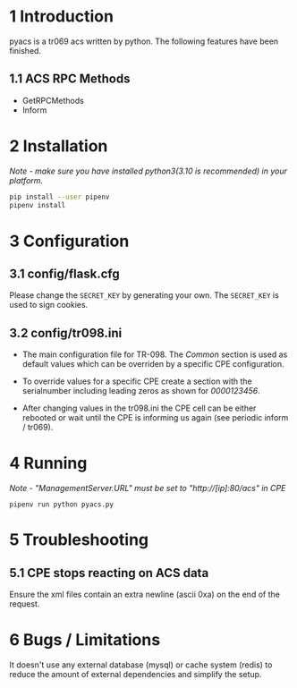 # 1 Introduction

pyacs is a tr069 acs written by python. The following features have been finished.

## 1.1 ACS RPC Methods
- GetRPCMethods
- Inform

# 2 Installation

*Note - make sure you have installed python3(3.10 is recommended) in your platform.*


```sh
pip install --user pipenv
pipenv install
```

# 3 Configuration

## 3.1 config/flask.cfg

Please change the `SECRET_KEY` by generating your own. The `SECRET_KEY` is used to sign cookies.

## 3.2 config/tr098.ini

- The main configuration file for TR-098. The *Common* section is used as default values which can be overriden by a specific CPE configuration.

- To override values for a specific CPE create a section with the serialnumber including leading zeros as shown for *0000123456*.

- After changing values in the tr098.ini the CPE cell can be either rebooted or wait until the CPE is informing us again (see periodic inform / tr069).

# 4 Running

*Note - "ManagementServer.URL" must be set to "http://[ip]:80/acs" in CPE*

```
pipenv run python pyacs.py
```

# 5 Troubleshooting

## 5.1 CPE stops reacting on ACS data

Ensure the xml files contain an extra newline (ascii 0xa) on the end of the request.

# 6 Bugs / Limitations

It doesn't use any external database (mysql) or cache system (redis) to reduce the amount of external dependencies and simplify the setup.
